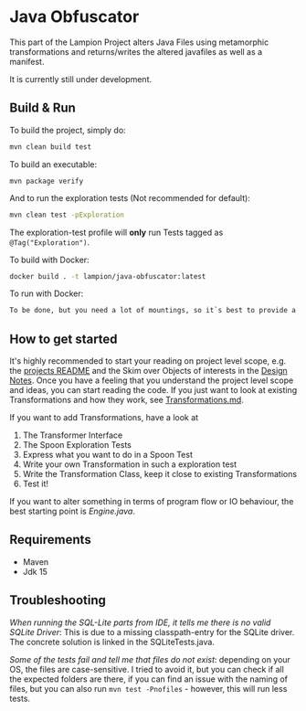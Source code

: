 # Java Obfuscator

This part of the Lampion Project alters Java Files using metamorphic transformations and returns/writes the altered javafiles as well as a manifest. 

It is currently still under development. 

## Build & Run 

To build the project, simply do: 

```sh
mvn clean build test
```

To build an executable: 

```
mvn package verify
```

And to run the exploration tests (Not recommended for default):

```sh
mvn clean test -pExploration
```
The exploration-test profile will **only** run Tests tagged as `@Tag("Exploration")`.


To build with Docker: 

```sh
docker build . -t lampion/java-obfuscator:latest
```

To run with Docker:

```md
To be done, but you need a lot of mountings, so it`s best to provide a docker compose
```

## How to get started

It's highly recommended to start your reading on project level scope, e.g. the [projects README](../README.md) and the Skim over Objects of interests in the [Design Notes](../Resources/DesignNotes.md).
Once you have a feeling that you understand the project level scope and ideas,  you can start reading the code. 
If you just want to look at existing Transformations and how they work, see [Transformations.md](../Resources/Transformations.md).

If you want to add Transformations, have a look at 

1. The Transformer Interface
2. The Spoon Exploration Tests
3. Express what you want to do in a Spoon Test
4. Write your own Transformation in such a exploration test
5. Write the Transformation Class, keep it close to existing Transformations
6. Test it!

If you want to alter something in terms of program flow or IO behaviour, the best starting point is *Engine.java*.

## Requirements 

- Maven
- Jdk 15

## Troubleshooting 

*When running the SQL-Lite parts from IDE, it tells me there is no valid SQLite Driver*: This is due to a missing classpath-entry for the SQLite driver. The concrete solution is linked in the SQLiteTests.java. 

*Some of the tests fail and tell me that files do not exist*: depending on your OS, the files are case-sensitive. I tried to avoid it, but you can check if all the expected folders are there, if you can find an issue with the naming of files, but you can also run `mvn test -Pnofiles` - however, this will run less tests. 